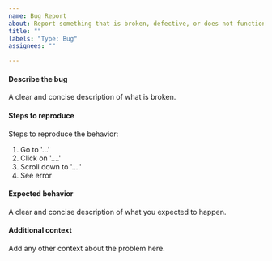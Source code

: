 ```yaml
---
name: Bug Report
about: Report something that is broken, defective, or does not function correctly.
title: ""
labels: "Type: Bug"
assignees: ""

---
```


#### Describe the bug
A clear and concise description of what is broken.

#### Steps to reproduce
Steps to reproduce the behavior:
1. Go to '...'
2. Click on '....'
3. Scroll down to '....'
4. See error

#### Expected behavior
A clear and concise description of what you expected to happen.

#### Additional context
Add any other context about the problem here.
